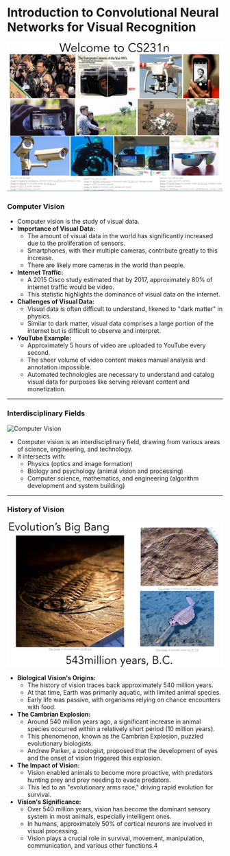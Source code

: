 # Introduction to Convolutional Neural Networks for Visual Recognition
![About Course](./images/01-cs231n.png)

### Computer Vision
-  Computer vision is the study of visual data.
- **Importance of Visual Data:**
    - The amount of visual data in the world has significantly increased due to the proliferation of sensors.
    - Smartphones, with their multiple cameras, contribute greatly to this increase.
    - There are likely more cameras in the world than people.
- **Internet Traffic:**
    - A 2015 Cisco study estimated that by 2017, approximately 80% of internet traffic would be video.
    - This statistic highlights the dominance of visual data on the internet.
- **Challenges of Visual Data:**
    - Visual data is often difficult to understand, likened to "dark matter" in physics.
    - Similar to dark matter, visual data comprises a large portion of the internet but is difficult to observe and interpret.
- **YouTube Example:**
    - Approximately 5 hours of video are uploaded to YouTube every second.
    - The sheer volume of video content makes manual analysis and annotation impossible.
    - Automated technologies are necessary to understand and catalog visual data for purposes like serving relevant content and monetization.

---
### Interdisciplinary Fields


![Computer Vision](02-interdisciplinary-fields.png)

- Computer vision is an interdisciplinary field, drawing from various areas of science, engineering, and technology.
- It intersects with:
    - Physics (optics and image formation)
    - Biology and psychology (animal vision and processing)
    - Computer science, mathematics, and engineering (algorithm development and system building)
---
### History of Vision
![Evolution-BigBang](./images/03-evolution.png)

- **Biological Vision's Origins:**
    - The history of vision traces back approximately 540 million years.
    - At that time, Earth was primarily aquatic, with limited animal species.
    - Early life was passive, with organisms relying on chance encounters with food.
- **The Cambrian Explosion:**
    - Around 540 million years ago, a significant increase in animal species occurred within a relatively short period (10 million years).
    - This phenomenon, known as the Cambrian Explosion, puzzled evolutionary biologists.
    - Andrew Parker, a zoologist, proposed that the development of eyes and the onset of vision triggered this explosion.
- **The Impact of Vision:**
    - Vision enabled animals to become more proactive, with predators hunting prey and prey needing to evade predators.
    - This led to an "evolutionary arms race," driving rapid evolution for survival.
- **Vision's Significance:**
    - Over 540 million years, vision has become the dominant sensory system in most animals, especially intelligent ones.
    - In humans, approximately 50% of cortical neurons are involved in visual processing.
    - Vision plays a crucial role in survival, movement, manipulation, communication, and various other functions.4
